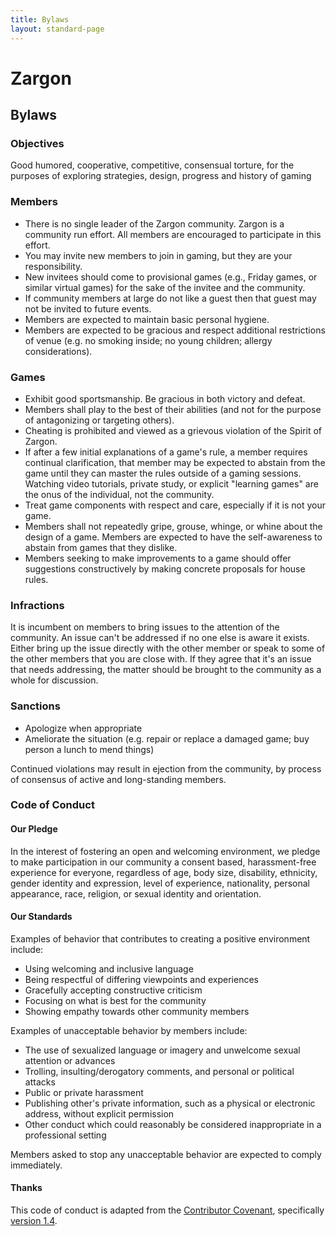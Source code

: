 ```yaml
---
title: Bylaws
layout: standard-page
---
```

# Zargon

## Bylaws

### Objectives
Good humored, cooperative, competitive, consensual torture, for the purposes of
exploring strategies, design, progress and history of gaming

### Members
* There is no single leader of the Zargon community. Zargon is a community run
  effort. All members are encouraged to participate in this effort.
* You may invite new members to join in gaming, but they are your
  responsibility.
* New invitees should come to provisional games (e.g., Friday games, or similar
  virtual games) for the sake of the invitee and the community.
* If community members at large do not like a guest then that guest may not be
  invited to future events.
* Members are expected to maintain basic personal hygiene.
* Members are expected to be gracious and respect additional restrictions of
  venue (e.g. no smoking inside; no young children; allergy considerations).

### Games
* Exhibit good sportsmanship. Be gracious in both victory and defeat.
* Members shall play to the best of their abilities (and not for the purpose of
  antagonizing or targeting others).
* Cheating is prohibited and viewed as a grievous violation of the Spirit of
  Zargon.
* If after a few initial explanations of a game's rule, a member requires
  continual clarification, that member may be expected to abstain from the game
  until they can master the rules outside of a gaming sessions. Watching video
  tutorials, private study, or explicit "learning games" are the onus of the
  individual, not the community.
* Treat game components with respect and care, especially if it is not your
  game.
* Members shall not repeatedly gripe, grouse, whinge, or whine about the design
  of a game. Members are expected to have the self-awareness to abstain from
  games that they dislike.
* Members seeking to make improvements to a game should offer suggestions
  constructively by making concrete proposals for house rules.

### Infractions
It is incumbent on members to bring issues to the attention of the community.
An issue can't be addressed if no one else is aware it exists. Either bring up
the issue directly with the other member or speak to some of the other members
that you are close with. If they agree that it's an issue that needs
addressing, the matter should be brought to the community as a whole for
discussion.

### Sanctions
* Apologize when appropriate
* Ameliorate the situation (e.g. repair or replace a damaged game; buy person a
  lunch to mend things)

Continued violations may result in ejection from the community, by process of
consensus of active and long-standing members.

### Code of Conduct

#### Our Pledge
In the interest of fostering an open and welcoming environment, we pledge to
make participation in our community a consent based, harassment-free
experience for everyone, regardless of age, body size, disability, ethnicity,
gender identity and expression, level of experience, nationality, personal
appearance, race, religion, or sexual identity and orientation.

#### Our Standards
Examples of behavior that contributes to creating a positive environment
include:

* Using welcoming and inclusive language
* Being respectful of differing viewpoints and experiences
* Gracefully accepting constructive criticism
* Focusing on what is best for the community
* Showing empathy towards other community members

Examples of unacceptable behavior by members include:

* The use of sexualized language or imagery and unwelcome sexual attention or
  advances
* Trolling, insulting/derogatory comments, and personal or political attacks
* Public or private harassment
* Publishing other's private information, such as a physical or electronic
  address, without explicit permission
* Other conduct which could reasonably be considered inappropriate in a
  professional setting

Members asked to stop any unacceptable behavior are expected to comply
immediately.

#### Thanks
This code of conduct is adapted from the [Contributor
Covenant](http://contributor-covenant.org/), specifically [version
1.4](http://contributor-covenant.org/version/1/4).

